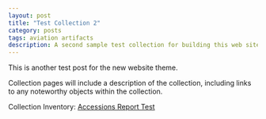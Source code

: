 ```yaml
---
layout: post
title: "Test Collection 2"
category: posts
tags: aviation artifacts
description: A second sample test collection for building this web site.
---
```


This is another test post for the new website theme.

Collection pages will include a description of the collection, including links to any noteworthy objects within the collection.

Collection Inventory: [Accessions Report Test](/accessions.html)